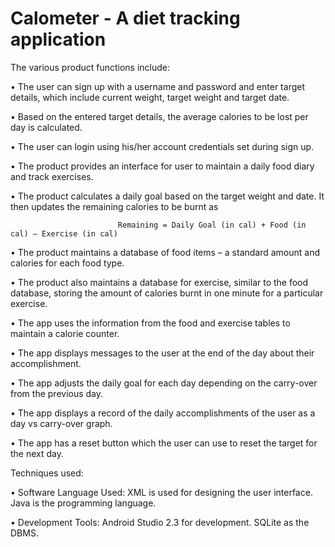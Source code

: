 # Calometer - A diet tracking application

The various product functions include: 

•	The user can sign up with a username and password and enter target details, which include current weight, target weight and target date. 

•	Based on the entered target details, the average calories to be lost per day is calculated.

•	The user can login using his/her account credentials set during sign up.

•	The product provides an interface for user to maintain a daily food diary and track exercises.

•	The product calculates a daily goal based on the target weight and date. It then updates the remaining calories to be burnt as 

                            Remaining = Daily Goal (in cal) + Food (in cal) – Exercise (in cal)

•	The product maintains a database of food items – a standard amount and calories for each food type. 

•	The product also maintains a database for exercise, similar to the food database, storing the amount of calories burnt in one minute for a particular exercise. 

•	The app uses the information from the food and exercise tables to maintain a calorie counter.

•	The app displays messages to the user at the end of the day about their accomplishment.

•	The app adjusts the daily goal for each day depending on the carry-over from the previous day.

•	The app displays a record of the daily accomplishments of the user as a day vs carry-over graph.

•	The app has a reset button which the user can use to reset the target for the next day.

Techniques used:

•	Software Language Used: 
XML is used for designing the user interface. Java is the programming language.

•	Development Tools:
Android Studio 2.3 for development. 
SQLite as the DBMS.












